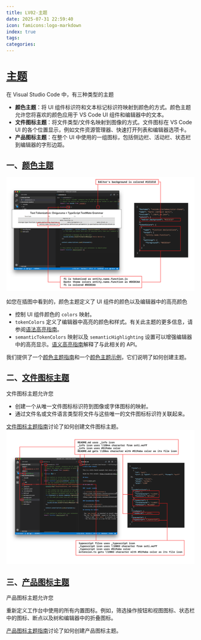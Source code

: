```yaml
---
title: LV02-主题
date: 2025-07-31 22:59:40
icon: famicons:logo-markdown
index: true
tags:
categories:
---
```


<!-- more -->

# [主题](https://vscode.js.cn/api/extension-capabilities/theming)

在 Visual Studio Code 中，有三种类型的主题

- **颜色主题**：将 UI 组件标识符和文本标记标识符映射到颜色的方式。颜色主题允许您将喜欢的颜色应用于 VS Code UI 组件和编辑器中的文本。
- **文件图标主题**：将文件类型/文件名映射到图像的方式。文件图标在 VS Code UI 的各个位置显示，例如文件资源管理器、快速打开列表和编辑器选项卡。
- **产品图标主题**：在整个 UI 中使用的一组图标，包括侧边栏、活动栏、状态栏到编辑器的字形边距。

## 一、[颜色主题](https://vscode.js.cn/api/extension-capabilities/theming#color-theme)

![color-theme](LV02-主题/img/color-theme.png)

如您在插图中看到的，颜色主题定义了 UI 组件的颜色以及编辑器中的高亮颜色

- 控制 UI 组件颜色的 `colors` 映射。
- `tokenColors` 定义了编辑器中高亮的颜色和样式。有关此主题的更多信息，请参阅[语法高亮指南](https://vscode.js.cn/api/language-extensions/syntax-highlight-guide)。
- `semanticTokenColors` 映射以及 `semanticHighlighting` 设置可以增强编辑器中的高亮显示。[语义高亮指南](https://vscode.js.cn/api/language-extensions/semantic-highlight-guide)解释了与此相关的 API。

我们提供了一个[颜色主题指南](https://vscode.js.cn/api/extension-guides/color-theme)和一个[颜色主题示例](https://github.com/microsoft/vscode-extension-samples/tree/main/theme-sample)，它们说明了如何创建主题。

## 二、[文件图标主题](https://vscode.js.cn/api/extension-capabilities/theming#file-icon-theme)

文件图标主题允许您

- 创建一个从唯一文件图标标识符到图像或字体图标的映射。
- 通过文件名或文件语言类型将文件与这些唯一的文件图标标识符关联起来。

[文件图标主题指南](https://vscode.js.cn/api/extension-guides/file-icon-theme)讨论了如何创建文件图标主题。![file-icon-theme](LV02-主题/img/file-icon-theme.png)

## 三、[产品图标主题](https://vscode.js.cn/api/extension-capabilities/theming#product-icon-theme)

产品图标主题允许您

重新定义工作台中使用的所有内置图标。例如，筛选操作按钮和视图图标、状态栏中的图标、断点以及树和编辑器中的折叠图标。

[产品图标主题指南](https://vscode.js.cn/api/extension-guides/product-icon-theme)讨论了如何创建产品图标主题。
